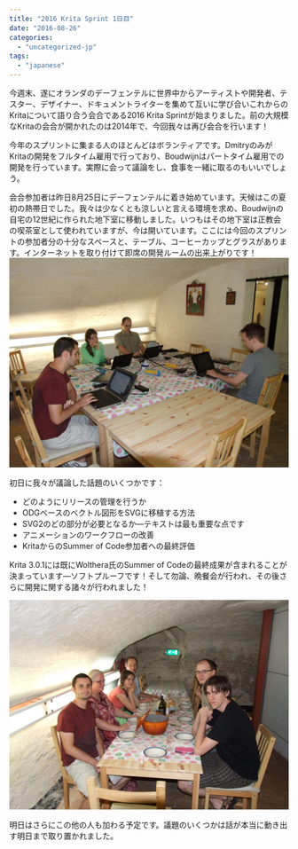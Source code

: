 ```yaml
---
title: "2016 Krita Sprint 1日目"
date: "2016-08-26"
categories: 
  - "uncategorized-jp"
tags: 
  - "japanese"
---
```


今週末、遂にオランダのデーフェンテルに世界中からアーティストや開発者、テスター、デザイナー、ドキュメントライターを集めて互いに学び合いこれからのKritaについて語り合う会合である2016 Krita Sprintが始まりました。前の大規模なKritaの会合が開かれたのは2014年で、今回我々は再び会合を行います！

今年のスプリントに集まる人のほとんどはボランティアです。DmitryのみがKritaの開発をフルタイム雇用で行っており、Boudwijnはパートタイム雇用での開発を行っています。実際に会って議論をし、食事を一緒に取るのもいいでしょう。

会合参加者は昨日8月25日にデーフェンテルに着き始めています。天候はこの夏初の熱帯日でした。我々は少なくとも涼しいと言える環境を求め、Boudwijnの自宅の12世紀に作られた地下室に移動しました。いつもはその地下室は正教会の喫茶室として使われていますが、今は開いています。ここには今回のスプリントの参加者分の十分なスペースと、テーブル、コーヒーカップとグラスがあります。インターネットを取り付けて即席の開発ルームの出来上がりです！[![DSCF5823](images/DSCF5823-1024x768.jpg)](https://krita.org/wp-content/uploads/2016/08/DSCF5823.jpg)

初日に我々が議論した話題のいくつかです：

- どのようにリリースの管理を行うか
- ODGベースのベクトル図形をSVGに移植する方法
- SVG2のどの部分が必要となるか―テキストは最も重要な点です
- アニメーションのワークフローの改善
- KritaからのSummer of Code参加者への最終評価

Krita 3.0.1には既にWolthera氏のSummer of Codeの最終成果が含まれることが決まっています―ソフトプルーフです！そして勿論、晩餐会が行われ、その後さらに開発に関する諸々が行われました！

[![DSCF5826](images/DSCF5826-1024x768.jpg)](https://krita.org/wp-content/uploads/2016/08/DSCF5826.jpg)

明日はさらにこの他の人も加わる予定です。議題のいくつかは話が本当に動き出す明日まで取り置かれました。
